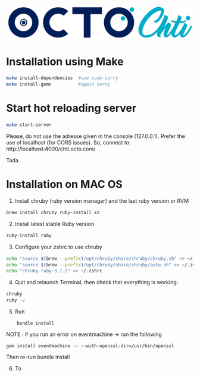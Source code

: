 ![OCTO Chti](brand.webp)

# Installation using Make

```bash
make install-dependencies  #use sudo sorry
make install-gems          #again sorry
```

# Start hot reloading server

```bash
make start-server
```

Please, do not use the adresse given in the console (127.0.0.1). Prefer the use of localhost (for CORS issues). So,
connect to: http://localhost:4000/chti.octo.com/

Tada.

# Installation on MAC OS

1. Install chruby (ruby version manager) and the last ruby version or RVM
```bash
brew install chruby ruby-install xz
```

2. Install latest stable Ruby version
```bash
ruby-install ruby
```

3. Configure your zshrc to use chruby
```bash
echo "source $(brew --prefix)/opt/chruby/share/chruby/chruby.sh" >> ~/.zshrc
echo "source $(brew --prefix)/opt/chruby/share/chruby/auto.sh" >> ~/.zshrc
echo "chruby ruby-3.1.2" >> ~/.zshrc
```

4. Quit and relaunch Terminal, then check that everything is working:
```bash
chruby
ruby -v
```

5. Run
```
    bundle install
```
NOTE : if you run an error on eventmachine -> run the following
```
gem install eventmachine -- --with-openssl-dir=/usr/bin/openssl
```
Then re-run bundle install

6. To

